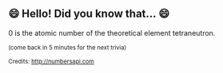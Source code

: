 ## 😄 Hello! Did you know that... 😄
0 is the atomic number of the theoretical element tetraneutron.

<sup>(come back in 5 minutes for the next trivia)</sup>


<sup>Credits: http://numbersapi.com</sup>
